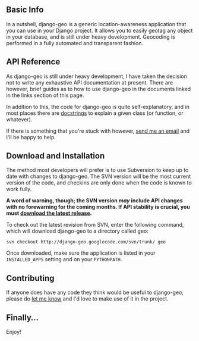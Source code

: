 ## Basic Info ##
In a nutshell, django-geo is a generic location-awareness application that you can use in your Django project. It allows you to easily geotag any object in your database, and is still under heavy development. Geocoding is performed in a fully automated and transparent fashion.

## API Reference ##
As django-geo is still under heavy development, I have taken the decision not to write any exhaustive API documentation at present. There are however, brief guides as to how to use django-geo in the documents linked in the links section of this page.

In addition to this, the code for django-geo is quite self-explanatory, and in most places there are [docstrings](http://www.python.org/dev/peps/pep-0257/) to explain a given class (or function, or whatever).

If there is something that you're stuck with however, [send me an email](mailto:oliver@obeattie.com) and I'll be happy to help.

## Download and Installation ##
The method most developers will prefer is to use Subversion to keep up to date with changes to django-geo. The SVN version will be the most current version of the code, and checkins are only done when the code is known to work fully.

**A word of warning, though; the SVN version _may_ include API changes with no forewarning for the coming months. If API stability is crucial, you must [download the latest release](http://code.google.com/p/django-geo/downloads/list).**

To check out the latest revision from SVN, enter the following command, which will download django-geo to a directory called geo:

```
svn checkout http://django-geo.googlecode.com/svn/trunk/ geo
```

Once downloaded, make sure the application is listed in your `INSTALLED_APPS` setting and on your `PYTHONPATH`.

## Contributing ##
If anyone does have any code they think would be useful to django-geo, please do [let me know](mailto:oliver@obeattie.com) and I'd love to make use of it in the project.

## Finally… ##
Enjoy!